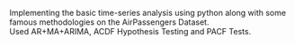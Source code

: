 Implementing the basic time-series analysis using python along with some famous methodologies on the AirPassengers Dataset.  
Used AR+MA+ARIMA, ACDF Hypothesis Testing and PACF Tests.
